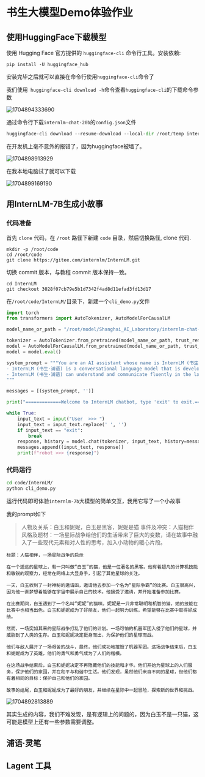 # 书生大模型Demo体验作业

## 使用HuggingFace下载模型

使用 Hugging Face 官方提供的 `huggingface-cli` 命令行工具。安装依赖:

```shell
pip install -U huggingface_hub
```

安装完毕之后就可以直接在命令行使用`huggingface-cli`命令了

我们使用` huggingface-cli download -h`命令查看`huggingface-cli`的下载命令参数

![1704894333690](../assets/1704894333690.png)

通过命令行下载`internlm-chat-20b`的`config.json`文件

```python
huggingface-cli download --resume-download --local-dir /root/temp internlm/internlm-chat-20b config.json
```

在开发机上毫不意外的报错了，因为huggingface被墙了。

![1704898913929](../assets/1704898913929.png)

在我本地电脑试了就可以下载

![1704899169190](../assets/1704899169190.png)

## 用InternLM-7B生成小故事

### 代码准备

首先 `clone` 代码，在 `/root` 路径下新建 `code` 目录，然后切换路径, clone 代码.

```shell
mkdir -p /root/code
cd /root/code
git clone https://gitee.com/internlm/InternLM.git
```

切换 commit 版本，与教程 commit 版本保持一致。

```shell
cd InternLM
git checkout 3028f07cb79e5b1d7342f4ad8d11efad3fd13d17
```

在`/root/code/InternLM/`目录下，新建一个`cli_demo.py`文件

```python
import torch
from transformers import AutoTokenizer, AutoModelForCausalLM

model_name_or_path = "/root/model/Shanghai_AI_Laboratory/internlm-chat-7b"

tokenizer = AutoTokenizer.from_pretrained(model_name_or_path, trust_remote_code=True)
model = AutoModelForCausalLM.from_pretrained(model_name_or_path, trust_remote_code=True, torch_dtype=torch.bfloat16, device_map='auto')
model = model.eval()

system_prompt = """You are an AI assistant whose name is InternLM (书生·浦语).
- InternLM (书生·浦语) is a conversational language model that is developed by Shanghai AI Laboratory (上海人工智能实验室). It is designed to be helpful, honest, and harmless.
- InternLM (书生·浦语) can understand and communicate fluently in the language chosen by the user such as English and 中文.
"""

messages = [(system_prompt, '')]

print("=============Welcome to InternLM chatbot, type 'exit' to exit.=============")

while True:
    input_text = input("User  >>> ")
    input_text = input_text.replace(' ', '')
    if input_text == "exit":
        break
    response, history = model.chat(tokenizer, input_text, history=messages)
    messages.append((input_text, response))
    print(f"robot >>> {response}")
```

### 代码运行

```bash
cd code/InternLM/
python cli_demo.py
```

运行代码即可体验`internlm-7b`大模型的简单交互，我用它写了一个小故事

我的prompt如下

> 人物及关系：白玉和妮妮，白玉是黑客，妮妮是猫
> 事件及冲突：人猫相伴
> 风格及题材：一场星际战争给他们的生活带来了巨大的变数，请在故事中融入了一些现代元素和对人性的思考，加入小动物的暖心片段。

```
标题：人猫相伴，一场星际战争的启示

在一个遥远的星球上，有一只叫做“白玉”的猫，他是一位著名的黑客。他有着超凡的计算机技能和敏锐的观察力，经常在网络上大显身手，引起了其他星球的关注。

一天，白玉收到了一封神秘的邀请函，邀请他去参加一个名为“星际争霸”的比赛。白玉很高兴，因为他一直梦想着能够在宇宙中展示自己的技术。他接受了邀请，并开始准备参加比赛。

在比赛期间，白玉遇到了一个名叫“妮妮”的猫咪。妮妮是一只非常聪明和机智的猫，她的技能在比赛中也相当出色。白玉和妮妮成为了好朋友，他们一起努力训练，希望能够在比赛中取得好成绩。

然而，一场突如其来的星际战争打乱了他们的计划。一场可怕的机器军团入侵了他们的星球，并威胁到了人类的生存。白玉和妮妮决定挺身而出，为保护他们的星球而战。

他们与敌人展开了一场艰苦的战斗，最终，他们成功地摧毁了机器军团。这场战争结束后，白玉和妮妮成为了英雄，他们的勇气和勇气成为了人们的楷模。

在这场战争结束后，白玉和妮妮决定不再隐藏他们的技能和才华。他们开始为星球上的人们服务，保护他们的家园，并在和平与和谐中生活。他们发现，虽然他们来自不同的星球，但他们都有着相同的目标：保护自己和他们的家园。

故事的结尾，白玉和妮妮成为了最好的朋友，并继续在星际中一起冒险，探索新的世界和挑战。

```

![1704892813889](../assets/1704892813889.png)

其实生成的内容，我们不难发现，是有逻辑上的问题的，因为白玉不是一只猫，这可能是模型上还有一些参数需要调整。

## 浦语·灵笔



## Lagent 工具